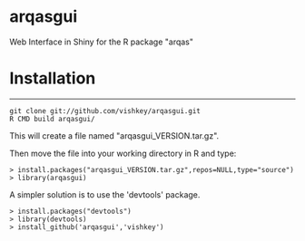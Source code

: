 arqasgui
========

Web Interface in Shiny for the R package "arqas"


# Installation #
---

    git clone git://github.com/vishkey/arqasgui.git
    R CMD build arqasgui/

This will create a file named "arqasgui_VERSION.tar.gz". 

Then move the file into your working directory in R and type:

    > install.packages("arqasgui_VERSION.tar.gz",repos=NULL,type="source")
    > library(arqasgui)

A simpler solution is to use the 'devtools' package.

    > install.packages("devtools")
    > library(devtools)
    > install_github('arqasgui','vishkey')
